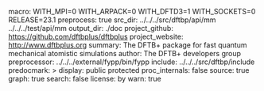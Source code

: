 macro:
        WITH_MPI=0
        WITH_ARPACK=0
        WITH_DFTD3=1
        WITH_SOCKETS=0
        RELEASE=23.1
preprocess: true
src_dir:
        ../../../src/dftbp/api/mm
        ../../../test/api/mm
output_dir: ./doc
project_github: https://github.com/dftbplus/dftbplus
project_website: http://www.dftbplus.org
summary: The DFTB+ package for fast quantum mechanical atomistic simulations
author: The DFTB+ developers group
preprocessor: ../../../external/fypp/bin/fypp
include: ../../../src/dftbp/include
predocmark: >
display: public
         protected
proc_internals:
        false
source: true
graph: true
search: false
license: by
warn: true
